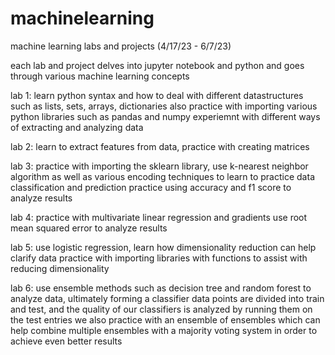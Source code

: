 # machinelearning
machine learning labs and projects (4/17/23 - 6/7/23)

each lab and project delves into jupyter notebook and python and goes through various machine learning concepts

lab 1: learn python syntax and how to deal with different datastructures such as
lists, sets, arrays, dictionaries
also practice with importing various python libraries such as pandas and numpy
experiemnt with different ways of extracting and analyzing data

lab 2: learn to extract features from data, practice with creating matrices

lab 3: practice with importing the sklearn library, use k-nearest neighbor algorithm as well as various
encoding techniques to learn to practice data classification and prediction
practice using accuracy and f1 score to analyze results

lab 4: practice with multivariate linear regression and gradients
use root mean squared error to analyze results

lab 5: use logistic regression, learn how dimensionality reduction can help clarify data
practice with importing libraries with functions to assist with reducing dimensionality

lab 6: use ensemble methods such as decision tree and random forest to analyze data, ultimately forming a classifier
data points are divided into train and test, and the quality of our classifiers is analyzed by running them on the test entries
we also practice with an ensemble of ensembles which can help combine multiple ensembles with a majority voting system
in order to achieve even better results
